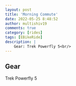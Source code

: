 ```yaml
---
layout: post
title: 'Morning Commute'
date: 2022-05-25 8:48:52
author: multishiv19
comments: true
category: [rides]
tags: [EBikeRide]
description: |
    Gear: Trek Powerfly 5<br/>
---
```


## Gear
Trek Powerfly 5



<div width='100%' class='strava-embed-placeholder' data-embed-type='activity' data-embed-id='7202485715'></div>
<script src='https://strava-embeds.com/embed.js'></script>
